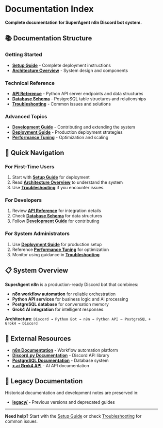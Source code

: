# Documentation Index

**Complete documentation for SuperAgent n8n Discord bot system.**

## 📚 **Documentation Structure**

### Getting Started
- **[Setup Guide](SETUP.md)** - Complete deployment instructions
- **[Architecture Overview](ARCHITECTURE.md)** - System design and components

### Technical Reference  
- **[API Reference](API.md)** - Python API server endpoints and data structures
- **[Database Schema](DATABASE.md)** - PostgreSQL table structures and relationships
- **[Troubleshooting](TROUBLESHOOTING.md)** - Common issues and solutions

### Advanced Topics
- **[Development Guide](DEVELOPMENT.md)** - Contributing and extending the system
- **[Deployment Guide](DEPLOYMENT.md)** - Production deployment strategies
- **[Performance Tuning](PERFORMANCE.md)** - Optimization and scaling

## 🚀 **Quick Navigation**  

### For First-Time Users
1. Start with **[Setup Guide](SETUP.md)** for deployment
2. Read **[Architecture Overview](ARCHITECTURE.md)** to understand the system
3. Use **[Troubleshooting](TROUBLESHOOTING.md)** if you encounter issues

### For Developers
1. Review **[API Reference](API.md)** for integration details
2. Check **[Database Schema](DATABASE.md)** for data structures
3. Follow **[Development Guide](DEVELOPMENT.md)** for contributing

### For System Administrators
1. Use **[Deployment Guide](DEPLOYMENT.md)** for production setup
2. Reference **[Performance Tuning](PERFORMANCE.md)** for optimization
3. Monitor using guidance in **[Troubleshooting](TROUBLESHOOTING.md)**

## 📋 **System Overview**

**SuperAgent n8n** is a production-ready Discord bot that combines:
- **n8n workflow automation** for reliable orchestration
- **Python API services** for business logic and AI processing  
- **PostgreSQL database** for conversation memory
- **Grok4 AI integration** for intelligent responses

**Architecture**: `Discord → Python Bot → n8n → Python API → PostgreSQL + Grok4 → Discord`

## 🔗 **External Resources**

- **[n8n Documentation](https://docs.n8n.io/)** - Workflow automation platform
- **[Discord.py Documentation](https://discordpy.readthedocs.io/)** - Discord API library
- **[PostgreSQL Documentation](https://www.postgresql.org/docs/)** - Database system
- **[x.ai Grok4 API](https://x.ai)** - AI API documentation

## 📝 **Legacy Documentation**

Historical documentation and development notes are preserved in:
- **[legacy/](legacy/)** - Previous versions and deprecated guides

---

**Need help?** Start with the [Setup Guide](SETUP.md) or check [Troubleshooting](TROUBLESHOOTING.md) for common issues.